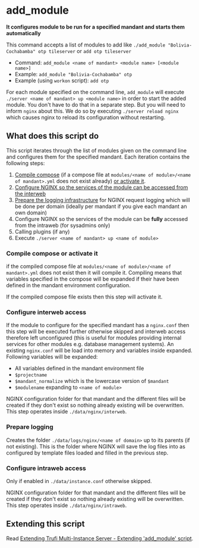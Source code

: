 # add_module

**It configures module to be run for a specified mandant and starts them automatically**

This command accepts a list of modules to add like `./add_module "Bolivia-Cochabamba" otp tileserver` or `add otp tileserver`

- Command: `add_module <name of mandant> <module name> [<module name>]`
- Example: `add_module "Bolivia-Cochabamba" otp`
- Example (using `workon` script): `add otp`

For each module specified on the command line, `add_module` will execute `./server <name of mandant> up <module name>` in order to start the added module. You don't have to do that in a separate step. But you will need to inform `nginx` about this. We do so by executing `./server reload nginx` which causes nginx to reload its configuration without restarting.

## What does this script do

This script iterates through the list of modules given on the command line and configures them for the specified mandant. Each iteration contains the following steps:

1. [Compile compose](#compile_compose_or_activate_it) (if a compose file at `modules/<name of module>/<name of mandant>.yml` does not exist already) [or activate it](#compile_compose_or_activate_it).
2. [Configure NGINX so the services of the module can be accessed from the interweb](#configure_interweb_access)
3. [Prepare the logging infrastructure](#prepare_logging) for NGINX request logging which will be done per domain (ideally per mandant if you give each mandant an own domain)
4. Configure NGINX so the services of the module can be **fully** accessed from the intraweb (for sysadmins only)
5. Calling plugins (if any)
6. Execute `./server <name of mandant> up <name of module>`

### Compile compose or activate it

if the compiled compose file at  `modules/<name of module>/<name of mandant>.yml`  does not exist then it will compile it. Compiling means that variables specified in the compose will be expanded if their have been defined in the mandant environment configuration.

If the compiled compose file exists then this step will activate it.

### Configure interweb access

If the module to configure for the specified mandant has a `nginx.conf` then this step will be executed further otherwise skipped and interweb access therefore left unconfigured (this is useful for modules providing internal services for other modules e.g. database management systems). An existing `nginx.conf` will be load into memory and variables inside expanded. Following variables will be expanded:

- All variables defined in the mandant environment file
- `$projectname` 
- `$mandant_normalize` which is the lowercase version of `$mandant`
- `$modulename` expanding to `<name of module>`

NGINX configuration folder for that mandant and the different files will be created if they don't exist so nothing already existing will be overwritten. This step operates inside `./data/nginx/interweb`.

### Prepare logging

Creates the folder `./data/logs/nginx/<name of domain>` up to its parents (if not existing). This is the folder where NGINX will save the log files into as configured by template files loaded and filled in the previous step.

### Configure intraweb access

Only if enabled in `./data/instance.conf` otherwise skipped.

NGINX configuration folder for that mandant and the different files will be created if they don't exist so nothing already existing will be overwritten. This step operates inside `./data/nginx/intraweb`.

## Extending this script

Read [Extending Trufi Multi-Instance Server - Extending 'add_module' script](../extend.md#extending_add_module_remove_module_script).
